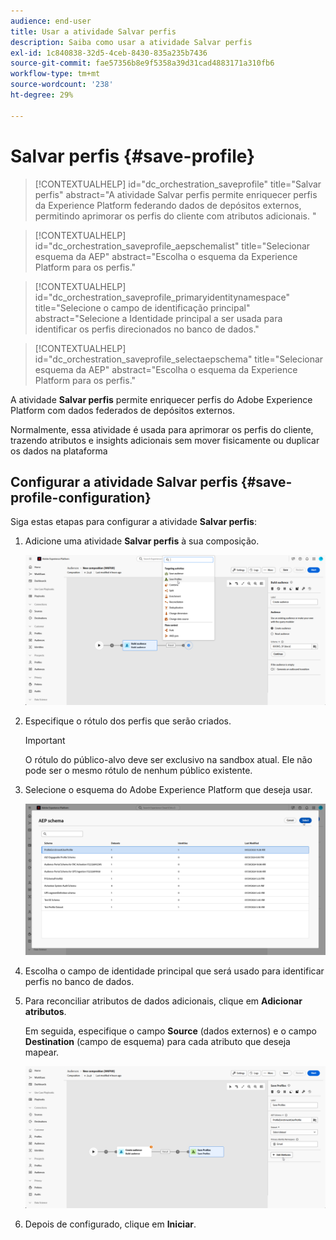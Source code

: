```yaml
---
audience: end-user
title: Usar a atividade Salvar perfis
description: Saiba como usar a atividade Salvar perfis
exl-id: 1c840838-32d5-4ceb-8430-835a235b7436
source-git-commit: fae57356b8e9f5358a39d31cad4883171a310fb6
workflow-type: tm+mt
source-wordcount: '238'
ht-degree: 29%

---
```


# Salvar perfis {#save-profile}

>[!CONTEXTUALHELP]
>id="dc_orchestration_saveprofile"
>title="Salvar perfis"
>abstract="A atividade Salvar perfis permite enriquecer perfis da Experience Platform federando dados de depósitos externos, permitindo aprimorar os perfis do cliente com atributos adicionais. "

>[!CONTEXTUALHELP]
>id="dc_orchestration_saveprofile_aepschemalist"
>title="Selecionar esquema da AEP"
>abstract="Escolha o esquema da Experience Platform para os perfis."

>[!CONTEXTUALHELP]
>id="dc_orchestration_saveprofile_primaryidentitynamespace"
>title="Selecione o campo de identificação principal"
>abstract="Selecione a Identidade principal a ser usada para identificar os perfis direcionados no banco de dados."

>[!CONTEXTUALHELP]
>id="dc_orchestration_saveprofile_selectaepschema"
>title="Selecionar esquema da AEP"
>abstract="Escolha o esquema da Experience Platform para os perfis."

A atividade **Salvar perfis** permite enriquecer perfis do Adobe Experience Platform com dados federados de depósitos externos.

Normalmente, essa atividade é usada para aprimorar os perfis do cliente, trazendo atributos e insights adicionais sem mover fisicamente ou duplicar os dados na plataforma

## Configurar a atividade Salvar perfis {#save-profile-configuration}

Siga estas etapas para configurar a atividade **Salvar perfis**:

1. Adicione uma atividade **Salvar perfis** à sua composição.

   ![](../assets/save-profile.png)

1. Especifique o rótulo dos perfis que serão criados.

   >[!IMPORTANT]
   >
   >O rótulo do público-alvo deve ser exclusivo na sandbox atual. Ele não pode ser o mesmo rótulo de nenhum público existente.

1. Selecione o esquema do Adobe Experience Platform que deseja usar.

   ![](../assets/save-profile-2.png)

1. Escolha o campo de identidade principal que será usado para identificar perfis no banco de dados.

1. Para reconciliar atributos de dados adicionais, clique em **Adicionar atributos**.

   Em seguida, especifique o campo **Source** (dados externos) e o campo **Destination** (campo de esquema) para cada atributo que deseja mapear.

   ![](../assets/save-profile-3.png)

1. Depois de configurado, clique em **Iniciar**.
